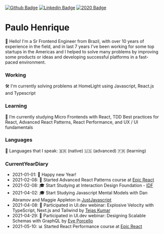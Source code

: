 [![Github Badge](https://img.shields.io/badge/-Github-000?style=flat-square&logo=Github&logoColor=white&link=https://github.com/opauloh)](https://github.com/opauloh)
[![Linkedin Badge](https://img.shields.io/badge/-LinkedIn-blue?style=flat-square&logo=Linkedin&logoColor=white&link=https://www.linkedin.com/in/paulohenriquesilva/)](https://www.linkedin.com/in/paulohenriquesilva/)
[![2020 Badge](https://img.shields.io/badge/-2020-yellow)](https://github.com/opauloh/opauloh/tree/18965572e9d19767d00fe06b62adaa46039f45d3)


# Paulo Henrique
👋  Hello! I'm a Sr Frontend Engineer from Brazil, with over 10 years of experience in the field, and in last 7 years I've been working for some top startups in the Americas and I helped to solve many problems by improving some products or ideas and  developing successful platforms in a fast-paced environment.

### Working
🛠  I'm currently solving problems at HomeLight using Javascript, React.js and Typescript

### Learning
🔭  I’m currently studying Micro Frontends with React, TDD Best practices for React, Advanced React Patterns, React Performance, and UX / UI fundamentals

### Languages
💬  Languages that I speak: 🇧🇷 (native) 🇺🇸 (advanced) 🇫🇷 (learning)

### CurrentYearDiary
- 2021-01-01: 🎇 Happy new Year!
- 2021-02-08: 🔭 Started Advanced React Patterns course at [Epic React](https://epicreact.dev)
- 2021-02-08: 🎓 Start Studying at Interaction Design Foundation - [IDF](https://www.interaction-design.org/)
- 2021-04-02: 🎓 Start Studying Javascript Mental Models with Dan Abramov and Maggie Appleton in [JustJavascript](https://justjavascript.com/)
- 2021-04-08: 💬 Participated in UI.dev webinar: Explosive Velocity with TypeScript, Next.js and Tailwind by [Tejas Kumar](https://twitter.com/TejasKumar_)
- 2021-04-29: 💬 Participated in UI.dev webinar: Designing Scalable Schemas with GraphQL by [Eve Porcello](https://github.com/eveporcello)
- 2021-05-10: 📊 Started React Performance course at [Epic React](https://epicreact.dev)

